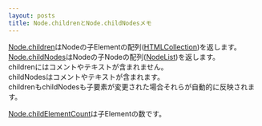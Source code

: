 ```yaml
---
layout: posts
title: Node.childrenとNode.childNodesメモ 
---
```

[Node.children](https://developer.mozilla.org/en-US/docs/Web/API/ParentNode.children)はNodeの子Elementの配列([HTMLCollection](https://developer.mozilla.org/en-US/docs/Web/API/HTMLCollection))を返します。      
[Node.childNodes](https://developer.mozilla.org/en/docs/Web/API/Node.childNodes)はNodeの子Nodeの配列([NodeList](https://developer.mozilla.org/en-US/docs/Web/API/NodeList))を返します。     
childrenにはコメントやテキストが含まれません。     
childNodesはコメントやテキストが含まれます。     
childrenもchildNodesも子要素が変更された場合それらが自動的に反映されます。      
<script type="text/javascript" src="http://jsdo.it/blogparts/dtOF/js?width=465&height=496&view=javascript"></script>
[Node.childElementCount](https://developer.mozilla.org/ja/docs/Web/API/ParentNode.childElementCount)は子Elementの数です。   
